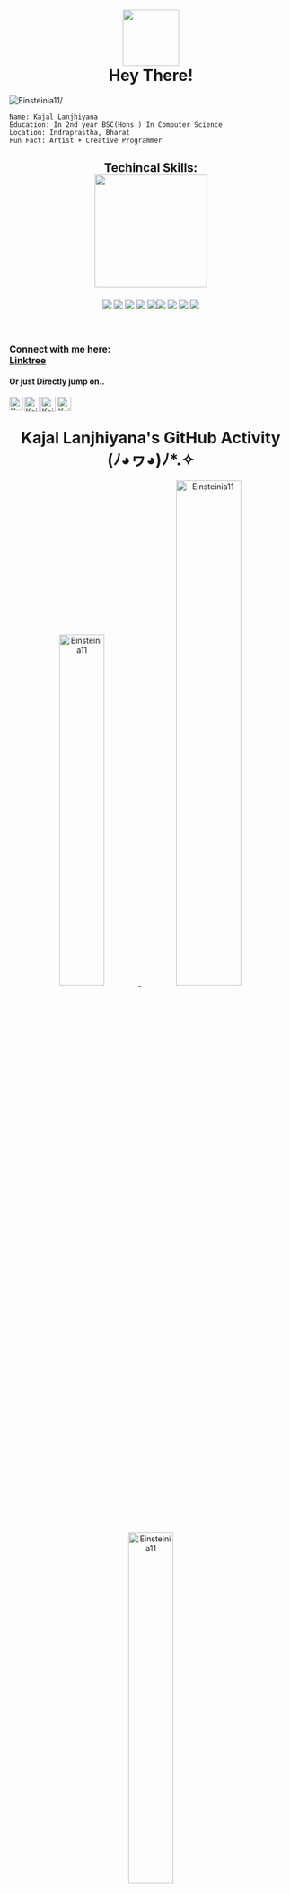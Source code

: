<h1 align = "center"><img src = "https://user-images.githubusercontent.com/97274353/185661518-547b3080-b1b7-46b9-8b29-de14ed146f25.gif" height=100 width=100/><br>Hey There!</h1>
<p align="left"> <img src=https://komarev.com/ghpvc/?username=Einsteinia11 alt=Einsteinia11/></p>

```
Name: Kajal Lanjhiyana
Education: In 2nd year BSC(Hons.) In Computer Science
Location: Indraprastha, Bharat
Fun Fact: Artist + Creative Programmer
```
<h2 align = "center">Techincal Skills:<br/>
<img src = "https://user-images.githubusercontent.com/97274353/185664521-2098cddc-cab1-4054-ad9b-07261f9b09d2.gif" height=200 width=200/><br/></h2>
<h3 align = "center">
<img src="https://img.shields.io/badge/MySQL-005C84?style=for-the-badge&logo=mysql&logoColor=white"/> <img src="https://img.shields.io/badge/C%2B%2B-00599C?style=for-the-badge&logo=c%2B%2B&logoColor=white"/> <img src="https://img.shields.io/badge/JavaScript-323330?style=for-the-badge&logo=javascript&logoColor=F7DF1E"/> <img src="https://img.shields.io/badge/Kotlin-0095D5?&style=for-the-badge&logo=kotlin&logoColor=white"/> <img src="	https://img.shields.io/badge/Numpy-777BB4?style=for-the-badge&logo=numpy&logoColor=white"/><img src="https://img.shields.io/badge/Pandas-2C2D72?style=for-the-badge&logo=pandas&logoColor=white"/> <img src="https://img.shields.io/badge/Python-FFD43B?style=for-the-badge&logo=python&logoColor=blue"/> <img src="https://img.shields.io/badge/CSS3-1572B6?style=for-the-badge&logo=css3&logoColor=white"/> <img src = "https://img.shields.io/badge/java-%23ED8B00.svg?style=for-the-badge&logo=java&logoColor=white"/>
</h3><br/>

<h3 align = "left">Connect with me here:  <br/>
<a href = "https://linktr.ee/__kajal_lanjhiyana_"> Linktree</a>
    <h4> Or just Directly jump on..</h4>
<a href="https://www.linkedin.com/in/radheykd-kajal/">
    <img align="left" alt="Kajal Lanjhiyana | Linkedin" width="24px" src="https://github.com/TheDudeThatCode/TheDudeThatCode/blob/master/Assets/Linkedin.svg" />
  </a>
   <a href="https://twitter.com/__Kajal_L">
    <img align="left" alt="Kajal Lanjhiyana | Twitter" width="26px" src="https://github.com/TheDudeThatCode/TheDudeThatCode/blob/master/Assets/Twitter.svg" />
</a> 
<a href="https://www.instagram.com/_kajal_lanjhiyana__/">
    <img align="left" alt="Kajal Lanjhiyana | Instagram" width="26px" src="https://github.com/TheDudeThatCode/TheDudeThatCode/blob/master/Assets/Instagram.svg" />
</a> 
<a href="https://medium.com/@radheykd-Kajal" target="blank"><img align="left" src="https://cdn.jsdelivr.net/npm/simple-icons@3.0.1/icons/medium.svg" alt="Kajal Lanjhiyana" height="25" width="25" /></a>
<br></h3>
<h1 align="center"> Kajal Lanjhiyana's GitHub Activity (⁠ﾉ⁠◕⁠ヮ⁠◕⁠)⁠ﾉ⁠*⁠.⁠✧</h1>  
<p align="center"><a href="https://github.com/Einsteinia11">
<img width=40% src="https://github-readme-stats.vercel.app/api/top-langs?username=Einsteinia11&show_icons=true&locale=en&layout=compact" alt="Einsteinia11" />
<img width=48% src="https://github-readme-stats.vercel.app/api?username=Einsteinia11&show_icons=true&locale=en" alt="Einsteinia11" />
<img width=40% src="https://github-readme-streak-stats.herokuapp.com/?user=Einsteinia11&" alt="Einsteinia11" /></p>


